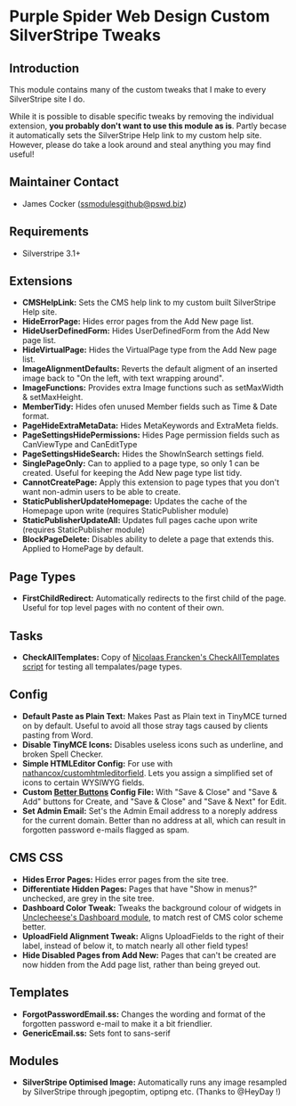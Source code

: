 # Purple Spider Web Design Custom SilverStripe Tweaks

## Introduction

This module contains many of the custom tweaks that I make to every SilverStripe site I do.

While it is possible to disable specific tweaks by removing the individual extension, **you probably don't want to use this module as is**. Partly becase it automatically sets the SilverStripe Help link to my custom help site. However, please do take a look around and steal anything you may find useful!

## Maintainer Contact ##
 * James Cocker (ssmodulesgithub@pswd.biz)
 
## Requirements
 * Silverstripe 3.1+

## Extensions

* __CMSHelpLink:__ Sets the CMS help link to my custom built SilverStripe Help site.
* __HideErrorPage:__ Hides error pages from the Add New page list.
* __HideUserDefinedForm:__ Hides UserDefinedForm from the Add New page list.
* __HideVirtualPage:__ Hides the VirtualPage type from the Add New page list.
* __ImageAlignmentDefaults:__ Reverts the default aligment of an inserted image back to "On the left, with text wrapping around".
* __ImageFunctions:__ Provides extra Image functions such as setMaxWidth & setMaxHeight.
* __MemberTidy:__ Hides ofen unused Member fields such as Time & Date format.
* __PageHideExtraMetaData:__ Hides MetaKeywords and ExtraMeta fields.
* __PageSettingsHidePermissions:__ Hides Page permission fields such as CanViewType and CanEditType
* __PageSettingsHideSearch:__ Hides the ShowInSearch settings field.
* __SinglePageOnly:__ Can to applied to a page type, so only 1 can be created. Useful for keeping the Add New page type list tidy.
* __CannotCreatePage:__ Apply this extension to page types that you don't want non-admin users to be able to create.
* __StaticPublisherUpdateHomepage:__ Updates the cache of the Homepage upon write (requires StaticPublisher module)
* __StaticPublisherUpdateAll:__ Updates full pages cache upon write (requires StaticPublisher module)
* __BlockPageDelete:__ Disables ability to delete a page that extends this. Applied to HomePage by default.

## Page Types

* __FirstChildRedirect:__ Automatically redirects to the first child of the page. Useful for top level pages with no content of their own.

## Tasks

* __CheckAllTemplates:__ Copy of [Nicolaas Francken's CheckAllTemplates script](https://github.com/sunnysideup/silverstripe-templateoverview/blob/master/code/tasks/CheckAllTemplates.php) for testing all tempalates/page types.

## Config

* __Default Paste as Plain Text:__ Makes Past as Plain text in TinyMCE turned on by default. Useful to avoid all those stray tags caused by clients pasting from Word.
* __Disable TinyMCE Icons:__ Disables useless icons such as underline, and broken Spell Checker.
* __Simple HTMLEditor Config:__ For use with [nathancox/customhtmleditorfield](https://github.com/nathancox/silverstripe-customhtmleditorfield). Lets you assign a simplified set of icons to certain WYSIWYG fields.
* __Custom [Better Buttons](https://github.com/unclecheese/silverstripe-gridfield-betterbuttons) Config File:__ With "Save & Close" and "Save & Add" buttons for Create, and "Save & Close" and "Save & Next" for Edit.
* __Set Admin Email:__ Set's the Admin Email address to a noreply address for the current domain. Better than no address at all, which can result in forgotten password e-mails flagged as spam.

## CMS CSS

* __Hides Error Pages:__ Hides error pages from the site tree.
* __Differentiate Hidden Pages:__ Pages that have "Show in menus?" unchecked, are grey in the site tree.
* __Dashboard Color Tweak:__ Tweaks the background colour of widgets in [Unclecheese's Dashboard module](https://github.com/unclecheese/silverstripe-dashboard), to match rest of CMS color scheme better. 
* __UploadField Alignment Tweak:__ Aligns UploadFields to the right of their label, instead of below it, to match nearly all other field types!
* __Hide Disabled Pages from Add New:__ Pages that can't be created are now hidden from the Add page list, rather than being greyed out.

## Templates
* __ForgotPasswordEmail.ss:__ Changes the wording and format of the forgotten password e-mail to make it a bit friendlier. 
* __GenericEmail.ss:__ Sets font to sans-serif

## Modules

* __SilverStripe Optimised Image:__ Automatically runs any image resampled by SilverStripe through jpegoptim, optipng etc. (Thanks to @HeyDay !)